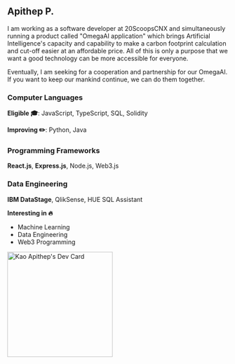 ## Apithep P.
I am working as a software developer at 20ScoopsCNX and simultaneously running a product called "OmegaAI application" which brings Artificial Intelligence's capacity and capability to make a carbon footprint calculation and cut-off easier at an affordable price. All of this is only a purpose that we want a good technology can be more accessible for everyone.

Eventually, I am seeking for a cooperation and partnership for our OmegaAI. If you want to keep our mankind continue, we can do them together.

### Computer Languages
**Eligible 🎓**: JavaScript, TypeScript, SQL, Solidity

**Improving ✏️**: Python, Java

### Programming Frameworks
**React.js**, **Express.js**, Node.js, Web3.js

### Data Engineering
**IBM DataStage**, QlikSense, HUE SQL Assistant

**Interesting in 🔥**
- Machine Learning
- Data Engineering
- Web3 Programming


<a href="https://app.daily.dev/kaoapitheppdev">
  <img src="https://api.daily.dev/devcards/c76edcdced3d4718a250c0653ccf4878.png?r=374" width="240" alt="Kao Apithep's Dev Card"/>
</a>
